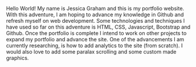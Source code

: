 Hello World! My name is Jessica Graham and this is my portfolio website. With this adventure, I am hoping to advance my knowledge in Github and refresh myself on web development. Some technologies and techniques I have used so far on this adventure is HTML, CSS, Javascript, Bootstrap and Github. Once the portfolio is complete I intend to work on other projects to expand my portfolio and advance the site. One of the advancements I am currently researching, is how to add analytics to the site (from scratch). I would also love to add some paralax scrolling and some custom made graphics.

